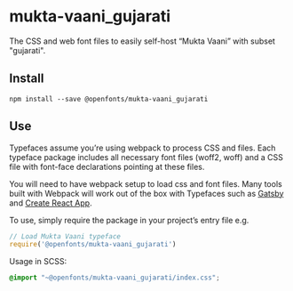 
# mukta-vaani_gujarati

The CSS and web font files to easily self-host “Mukta Vaani” with subset "gujarati".

## Install

`npm install --save @openfonts/mukta-vaani_gujarati`

## Use

Typefaces assume you’re using webpack to process CSS and files. Each typeface
package includes all necessary font files (woff2, woff) and a CSS file with
font-face declarations pointing at these files.

You will need to have webpack setup to load css and font files. Many tools built
with Webpack will work out of the box with Typefaces such as [Gatsby](https://github.com/gatsbyjs/gatsby)
and [Create React App](https://github.com/facebookincubator/create-react-app).

To use, simply require the package in your project’s entry file e.g.

```javascript
// Load Mukta Vaani typeface
require('@openfonts/mukta-vaani_gujarati')
```

Usage in SCSS:
```scss
@import "~@openfonts/mukta-vaani_gujarati/index.css";
```
